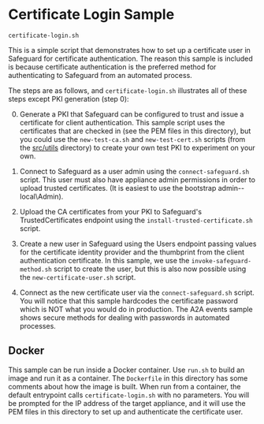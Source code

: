 Certificate Login Sample
========================

`certificate-login.sh`

This is a simple script that demonstrates how to set up a certificate user
in Safeguard for certificate authentication. The reason this sample is included
is because certificate authentication is the preferred method for authenticating
to Safeguard from an automated process.

The steps are as follows, and `certificate-login.sh` illustrates all of these steps
except PKI generation (step 0):

0. Generate a PKI that Safeguard can be configured to trust and issue a
   certificate for client authentication. This sample script uses the certificates
   that are checked in (see the PEM files in this directory), but you could use the
   `new-test-ca.sh` and `new-test-cert.sh` scripts (from the [src/utils](/src/utils)
   directory) to create your own test PKI to experiment on your own.

1. Connect to Safeguard as a user admin using the `connect-safeguard.sh` script.
   This user must also have appliance admin permissions in order to upload
   trusted certificates. (It is easiest to use the bootstrap admin--local\Admin).

2. Upload the CA certificates from your PKI to Safeguard's TrustedCertificates
   endpoint using the `install-trusted-certificate.sh` script.

3. Create a new user in Safeguard using the Users endpoint passing values for
   the certificate identity provider and the thumbprint from the client 
   authentication certificate. In this sample, we use the `invoke-safeguard-method.sh`
   script to create the user, but this is also now possible using the 
   `new-certificate-user.sh` script.

4. Connect as the new certificate user via the `connect-safeguard.sh` script. You
   will notice that this sample hardcodes the certificate password which is NOT
   what you would do in production. The A2A events sample shows secure methods
   for dealing with passwords in automated processes.

## Docker

This sample can be run inside a Docker container.  Use `run.sh` to build an image
and run it as a container.  The `Dockerfile` in this directory has some comments
about how the image is built.  When run from a container, the default entrypoint
calls `certificate-login.sh` with no parameters.  You will be prompted for the
IP address of the target appliance, and it will use the PEM files in this directory
to set up and authenticate the certificate user.

